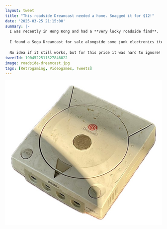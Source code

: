 ```yaml
---
layout: tweet
title: "This roadside Dreamcast needed a home. Snagged it for $12!"
date: '2025-03-25 21:15:00'
summary: |-
  I was recently in Hong Kong and had a **very lucky roadside find**.
  
  I found a Sega Dreamcast for sale alongside some junk electronics items, and after some haggling **was able to pick it up for $12**.
  
  No idea if it still works, but for this price it was hard to ignore!
tweetId: 1904522511527846022
image: roadside-dreamcast.jpg
tags: [Retrogaming, Videogames, Tweets]
---
```


![](/img/posts/roadside-dreamcast.jpg)